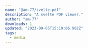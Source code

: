 ```yaml
---
name: "@am-77/svelte-pdf"
description: "A svelte PDF viewer."
author: "am-77"
downloads: 1
updated: "2023-09-05T15:19:06.902Z"
tags: 
  - media
---
```

